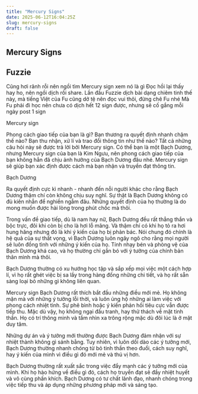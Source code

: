 ```yaml
---
title: "Mercury Signs"
date: 2025-06-12T16:04:25Z
slug: mercury-signs
draft: false
---
```


## Mercury Signs

## Fuzzie

Cũng hơi rãnh rỗi nên ngồi tìm Mercury sign xem nó là gì 
Đọc hồi lại thấy hay ho, nên ngồi dịch rồi share. Lần đầu Fuzzie dịch bài dạng chiêm tinh thế này, mà tiếng Việt của Fu cũng dở tệ nên đọc vui thôi, đừng chê Fu nhé 
Mà Fu phải đi học nên chưa có dịch hết 12 sign được, nhưng sẽ cố gắng mỗi ngày post 1 sign 
 
Mercury sign
 
Phong cách giao tiếp của bạn là gì? Bạn thương ra quyết định nhanh chậm thế nào? Bạn thu nhận, xử lí và trao đổi thông tin như thế nào? Tất cả những câu hỏi này sẽ được trả lời bởi Mercury sign. Có thể bạn là một Bạch Dương, nhưng Mercury sign của bạn là Kim Ngưu, nên phong cách giao tiếp của bạn không hẳn đã chịu ảnh hưởng của Bạch Dương đâu nhé. Mercury sign sẽ giúp bạn xác định được cách mà bạn nhận và truyền đạt thông tin.
 
Bạch Dương
 
Ra quyết định cực kì nhanh - nhanh đến nỗi người khác cho rằng Bạch Dương thậm chí còn không chịu suy nghĩ. Sự thật là Bạch Dương không có đủ kiên nhẫn để nghiền ngẫm đâu. Những quyết định của họ thường là do mong muốn được hài lòng trong phút chốc mà thôi.
 
Trong vấn đề giao tiếp, dù là nam hay nữ, Bạch Dương đều rất thẳng thắn và bộc trực, đôi khi còn bị cho là hơi lỗ mãng. Và thậm chí có khi họ tỏ ra hơi hung hăng nhưng đó là khi ý kiến của họ bị phản bác. Nói chung đó chính là hệ quả của sự thất vọng, vì Bạch Dương luôn ngây ngô cho rằng mọi người sẽ luôn đồng tình với những ý kiến của họ. Tính nhạy bén và phòng vệ của Bạch Dương khá cao, và họ thường chỉ gắn bó với ý tưởng của chính bản thân mình mà thôi.
 
Bạch Dương thường có xu hướng học tập và sắp xếp mọi việc một cách hợp lí, vì họ rất ghét việc bị sa lầy trong hàng đống những chi tiết, và họ rất sẵn sàng loại bỏ những gì không liên quan.
 
Mercury sign Bạch Dương rất thích bắt đầu những điều mới mẻ. Họ không mặn mà với những ý tưởng lỗi thời, và luôn ủng hộ những ai làm việc với phong cách nhiệt tình. Sự phê bình hoặc ý kiến phản hồi tiêu cực vẫn được tiếp thu. Mặc dù vậy, họ không ngại đấu tranh, hay thử thách về mặt tinh thần. Họ có trí thông minh và tầm nhìn xa trông rộng mặc dù đôi lúc là ở mặt duy tâm.
 
Những dự án và ý tưởng mới thường được Bạch Dương đảm nhận với sự nhiệt thành không gì sánh bằng. Tuy nhiên, vì luôn dồi dào các ý tưởng mới, Bạch Dương thường nhanh chóng từ bỏ tinh thần theo đuổi, cách suy nghĩ, hay ý kiến của mình vì điều gì đó mới mẻ và thú vị hơn.
 
Bạch Dương thường rất xuất sắc trong việc đẩy mạnh các ý tưởng mới của mình. Khi họ hào hứng về điều gì đó, cách họ truyền đạt sẽ đầy nhiệt huyết và vô cùng phấn khích. Bạch Dương có tư chất lãnh đạo, nhanh chóng trong việc tiếp thu và áp dụng những phương pháp mới và sáng tạo.